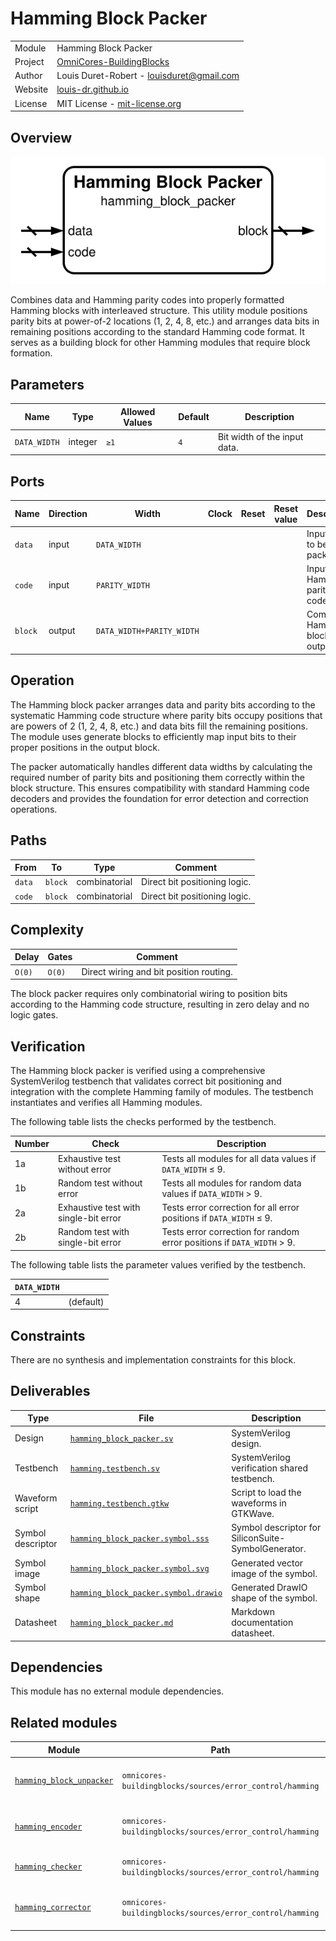 # Hamming Block Packer

|         |                                                                                  |
| ------- | -------------------------------------------------------------------------------- |
| Module  | Hamming Block Packer                                                             |
| Project | [OmniCores-BuildingBlocks](https://github.com/Louis-DR/OmniCores-BuildingBlocks) |
| Author  | Louis Duret-Robert - [louisduret@gmail.com](mailto:louisduret@gmail.com)         |
| Website | [louis-dr.github.io](https://louis-dr.github.io)                                 |
| License | MIT License - [mit-license.org](https://mit-license.org)                         |

## Overview

![hamming_block_packer](hamming_block_packer.symbol.svg)

Combines data and Hamming parity codes into properly formatted Hamming blocks with interleaved structure. This utility module positions parity bits at power-of-2 locations (1, 2, 4, 8, etc.) and arranges data bits in remaining positions according to the standard Hamming code format. It serves as a building block for other Hamming modules that require block formation.

## Parameters

| Name         | Type    | Allowed Values | Default | Description                  |
| ------------ | ------- | -------------- | ------- | ---------------------------- |
| `DATA_WIDTH` | integer | `≥1`           | `4`     | Bit width of the input data. |

## Ports

| Name    | Direction | Width                     | Clock | Reset | Reset value | Description                    |
| ------- | --------- | ------------------------- | ----- | ----- | ----------- | ------------------------------ |
| `data`  | input     | `DATA_WIDTH`              |       |       |             | Input data to be packed.       |
| `code`  | input     | `PARITY_WIDTH`            |       |       |             | Input Hamming parity codes.    |
| `block` | output    | `DATA_WIDTH+PARITY_WIDTH` |       |       |             | Complete Hamming block output. |

## Operation

The Hamming block packer arranges data and parity bits according to the systematic Hamming code structure where parity bits occupy positions that are powers of 2 (1, 2, 4, 8, etc.) and data bits fill the remaining positions. The module uses generate blocks to efficiently map input bits to their proper positions in the output block.

The packer automatically handles different data widths by calculating the required number of parity bits and positioning them correctly within the block structure. This ensures compatibility with standard Hamming code decoders and provides the foundation for error detection and correction operations.

## Paths

| From   | To      | Type          | Comment                       |
| ------ | ------- | ------------- | ----------------------------- |
| `data` | `block` | combinatorial | Direct bit positioning logic. |
| `code` | `block` | combinatorial | Direct bit positioning logic. |

## Complexity

| Delay  | Gates  | Comment                                 |
| ------ | ------ | --------------------------------------- |
| `O(0)` | `O(0)` | Direct wiring and bit position routing. |

The block packer requires only combinatorial wiring to position bits according to the Hamming code structure, resulting in zero delay and no logic gates.

## Verification

The Hamming block packer is verified using a comprehensive SystemVerilog testbench that validates correct bit positioning and integration with the complete Hamming family of modules. The testbench instantiates and verifies all Hamming modules.

The following table lists the checks performed by the testbench.

| Number | Check                                 | Description                                                            |
| ------ | ------------------------------------- | ---------------------------------------------------------------------- |
| 1a     | Exhaustive test without error         | Tests all modules for all data values if `DATA_WIDTH` ≤ 9.             |
| 1b     | Random test without error             | Tests all modules for random data values if `DATA_WIDTH` > 9.          |
| 2a     | Exhaustive test with single-bit error | Tests error correction for all error positions if `DATA_WIDTH` ≤ 9.    |
| 2b     | Random test with single-bit error     | Tests error correction for random error positions if `DATA_WIDTH` > 9. |

The following table lists the parameter values verified by the testbench.

| `DATA_WIDTH` |           |
| ------------ | --------- |
| 4            | (default) |

## Constraints

There are no synthesis and implementation constraints for this block.

## Deliverables

| Type              | File                                                                       | Description                                         |
| ----------------- | -------------------------------------------------------------------------- | --------------------------------------------------- |
| Design            | [`hamming_block_packer.sv`](hamming_block_packer.sv)                       | SystemVerilog design.                               |
| Testbench         | [`hamming.testbench.sv`](hamming.testbench.sv)                             | SystemVerilog verification shared testbench.        |
| Waveform script   | [`hamming.testbench.gtkw`](hamming.testbench.gtkw)                         | Script to load the waveforms in GTKWave.            |
| Symbol descriptor | [`hamming_block_packer.symbol.sss`](hamming_block_packer.symbol.sss)       | Symbol descriptor for SiliconSuite-SymbolGenerator. |
| Symbol image      | [`hamming_block_packer.symbol.svg`](hamming_block_packer.symbol.svg)       | Generated vector image of the symbol.               |
| Symbol shape      | [`hamming_block_packer.symbol.drawio`](hamming_block_packer.symbol.drawio) | Generated DrawIO shape of the symbol.               |
| Datasheet         | [`hamming_block_packer.md`](hamming_block_packer.md)                       | Markdown documentation datasheet.                   |

## Dependencies

This module has no external module dependencies.

## Related modules

| Module                                                | Path                                                     | Comment                                    |
| ----------------------------------------------------- | -------------------------------------------------------- | ------------------------------------------ |
| [`hamming_block_unpacker`](hamming_block_unpacker.md) | `omnicores-buildingblocks/sources/error_control/hamming` | Inverse operation for block decomposition. |
| [`hamming_encoder`](hamming_encoder.md)               | `omnicores-buildingblocks/sources/error_control/hamming` | Uses block packer for complete encoding.   |
| [`hamming_checker`](hamming_checker.md)               | `omnicores-buildingblocks/sources/error_control/hamming` | Uses block packer for error checking.      |
| [`hamming_corrector`](hamming_corrector.md)           | `omnicores-buildingblocks/sources/error_control/hamming` | Uses block packer for error correction.    |
